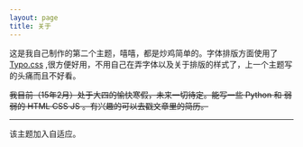 ```yaml
---
layout: page
title: 关于
---
```

这是我自己制作的第二个主题，嘻嘻，都是炒鸡简单的。字体排版方面使用了 [Typo.css](http://typo.sofi.sh/) ,很方便好用，不用自己在弄字体以及关于排版的样式了，上一个主题写的头痛而且不好看。

~~我目前（15年2月）处于大四的愉快寒假，未来一切待定。能写一些 Python 和 弱弱的 HTML CSS JS 。有兴趣的可以去戳文章里的简历。~~

- - -

该主题加入自适应。
